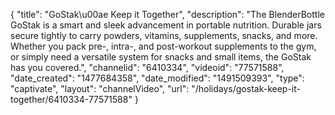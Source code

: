 {
    "title": "GoStak\u00ae   Keep it Together",
    "description": "The  BlenderBottle GoStak is a smart and sleek advancement in portable nutrition. Durable jars secure tightly to carry powders, vitamins, supplements, snacks, and more. Whether you pack pre-, intra-, and post-workout supplements to the gym, or simply need a versatile system for snacks and small items, the GoStak has you covered.",
    "channelid": "6410334",
    "videoid": "77571588",
    "date_created": "1477684358",
    "date_modified": "1491509393",
    "type": "captivate",
    "layout": "channelVideo",
    "url": "\/holidays\/gostak-keep-it-together\/6410334-77571588"
}